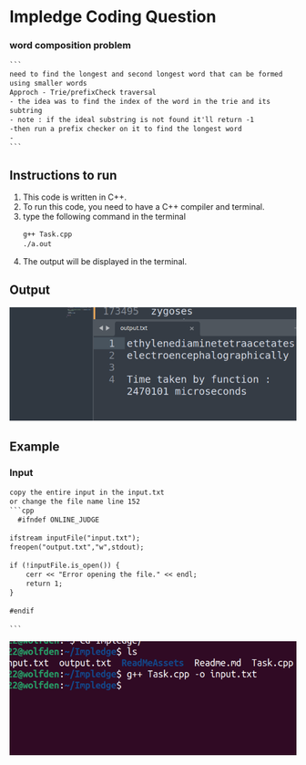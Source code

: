 # Impledge Coding Question

### word composition problem 
    ``` 
    need to find the longest and second longest word that can be formed using smaller words
    Approch - Trie/prefixCheck traversal
    - the idea was to find the index of the word in the trie and its subtring 
    - note : if the ideal substring is not found it'll return -1 
    -then run a prefix checker on it to find the longest word
    - 
    ```

## Instructions to run

1. This code is  written in C++.
2.  To run this code, you need to have a C++ compiler and terminal.
3.  type the following command in the terminal
    ```bash
    g++ Task.cpp
    ./a.out
    ```
4.  The output will be displayed in the terminal.

## Output
![Running_instructions](./ReadMeAssets/Output.png)


## Example

### Input
    copy the entire input in the input.txt 
    or change the file name line 152
    ```cpp
      #ifndef ONLINE_JUDGE

    ifstream inputFile("input.txt");
    freopen("output.txt","w",stdout); 

    if (!inputFile.is_open()) {
        cerr << "Error opening the file." << endl;
        return 1;
    }

    #endif
    
    ```

![Running_instructions](./ReadMeAssets/Running.png)


